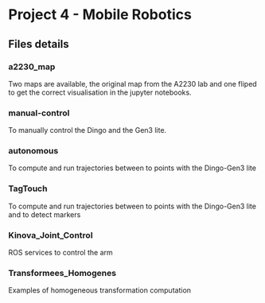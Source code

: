 # Project 4 - Mobile Robotics

## Files details

### a2230_map

Two maps are available, the original map from the A2230 lab and one fliped to get the correct visualisation in the jupyter notebooks.

### manual-control

To manually control the Dingo and the Gen3 lite.

### autonomous

To compute and run trajectories between to points with the Dingo-Gen3 lite

### TagTouch

To compute and run trajectories between to points with the Dingo-Gen3 lite and to detect markers

### Kinova_Joint_Control

ROS services to control the arm

### Transformees_Homogenes

Examples of homogeneous transformation computation
